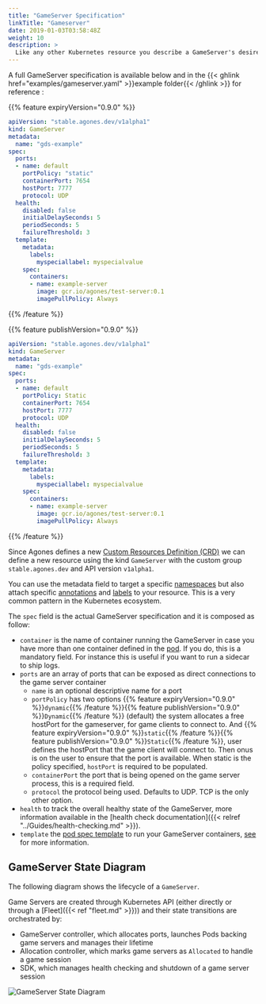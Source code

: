```yaml
---
title: "GameServer Specification"
linkTitle: "Gameserver"
date: 2019-01-03T03:58:48Z
weight: 10
description: >
  Like any other Kubernetes resource you describe a GameServer's desired state via a specification written in YAML or JSON to the Kubernetes API. The Agones controller will then change the actual state to the desired state.
---
```


A full GameServer specification is available below and in the {{< ghlink href="examples/gameserver.yaml" >}}example folder{{< /ghlink >}} for reference :

{{% feature expiryVersion="0.9.0" %}}
```yaml
apiVersion: "stable.agones.dev/v1alpha1"
kind: GameServer
metadata:
  name: "gds-example"
spec:
  ports:
  - name: default
    portPolicy: "static"
    containerPort: 7654
    hostPort: 7777
    protocol: UDP
  health:
    disabled: false
    initialDelaySeconds: 5
    periodSeconds: 5
    failureThreshold: 3
  template:
    metadata:
      labels:
        myspeciallabel: myspecialvalue
    spec:
      containers:
      - name: example-server
        image: gcr.io/agones/test-server:0.1
        imagePullPolicy: Always
```
{{% /feature %}}

{{% feature publishVersion="0.9.0" %}}
```yaml
apiVersion: "stable.agones.dev/v1alpha1"
kind: GameServer
metadata:
  name: "gds-example"
spec:
  ports:
  - name: default
    portPolicy: Static
    containerPort: 7654
    hostPort: 7777
    protocol: UDP
  health:
    disabled: false
    initialDelaySeconds: 5
    periodSeconds: 5
    failureThreshold: 3
  template:
    metadata:
      labels:
        myspeciallabel: myspecialvalue
    spec:
      containers:
      - name: example-server
        image: gcr.io/agones/test-server:0.1
        imagePullPolicy: Always
```
{{% /feature %}}

Since Agones defines a new [Custom Resources Definition (CRD)](https://kubernetes.io/docs/concepts/api-extension/custom-resources/) we can define a new resource using the kind `GameServer` with the custom group `stable.agones.dev` and API version `v1alpha1`.

You can use the metadata field to target a specific [namespaces](https://kubernetes.io/docs/concepts/overview/working-with-objects/namespaces/) 
but also attach specific [annotations](https://kubernetes.io/docs/concepts/overview/working-with-objects/annotations/) and [labels](https://kubernetes.io/docs/concepts/overview/working-with-objects/labels/) to your resource. This is a very common pattern in the Kubernetes ecosystem.

The `spec` field is the actual GameServer specification and it is composed as follow:

- `container` is the name of container running the GameServer in case you have more than one container defined in the [pod](https://kubernetes.io/docs/concepts/workloads/pods/pod-overview/). If you do,  this is a mandatory field. For instance this is useful if you want to run a sidecar to ship logs.
- `ports` are an array of ports that can be exposed as direct connections to the game server container
  - `name` is an optional descriptive name for a port
  - `portPolicy` has two options {{% feature expiryVersion="0.9.0" %}}`dynamic`{{% /feature %}}{{% feature publishVersion="0.9.0" %}}`Dynamic`{{% /feature %}} (default) the system allocates a free hostPort for the gameserver, for game clients to connect to.
      And {{% feature expiryVersion="0.9.0" %}}`static`{{% /feature %}}{{% feature publishVersion="0.9.0" %}}`Static`{{% /feature %}}, user defines the hostPort that the game client will connect to. Then onus is on the user to ensure that the port is available. When static is the policy specified, `hostPort` is required to be populated.
  - `containerPort` the port that is being opened on the game server process, this is a required field.
  - `protocol` the protocol being used. Defaults to UDP. TCP is the only other option.
- `health` to track the overall healthy state of the GameServer, more information available in the [health check documentation]({{< relref "../Guides/health-checking.md" >}}).
- `template` the [pod spec template](https://v1-10.docs.kubernetes.io/docs/reference/generated/kubernetes-api/v1.10/#podtemplatespec-v1-core) to run your GameServer containers, [see](https://kubernetes.io/docs/concepts/workloads/pods/pod-overview/#pod-templates) for more information.

## GameServer State Diagram

The following diagram shows the lifecycle of a `GameServer`. 

Game Servers are created through Kubernetes API (either directly or through a [Fleet]({{< ref "fleet.md" >}})) and their state transitions are orchestrated by:

- GameServer controller, which allocates ports, launches Pods backing game servers and manages their lifetime
- Allocation controller, which marks game servers as `Allocated` to handle a game session
- SDK, which manages health checking and shutdown of a game server session

![GameServer State Diagram](../../../diagrams/gameserver-states.dot.png)
